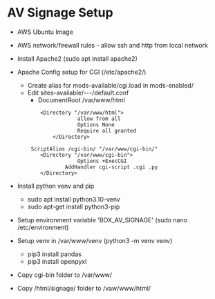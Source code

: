 # AV Signage Setup

- AWS Ubuntu Image
- AWS network/firewall rules - allow ssh and http from local network
- Install Apache2 (sudo apt install apache2)
- Apache Config setup for CGI (/etc/apache2/)
	- Create alias for mods-available/cgi.load in mods-enabled/
	- Edit sites-available/---/default.conf
		- DocumentRoot /var/www/html
		```
			<Directory "/var/www/html">
	            		allow from all
       		    		Options None
    	    			Require all granted
        	  	</Directory>
			
	  	 ScriptAlias /cgi-bin/ "/var/www/cgi-bin/"
			<Directory "/var/www/cgi-bin">
    	    			Options +ExecCGI 
	    			AddHandler cgi-script .cgi .py
			</Directory>
- Install python venv and pip
	-  sudo apt install python3.10-venv
	-  sudo apt-get install python3-pip
- Setup environment variable 'BOX_AV_SIGNAGE' (sudo nano /etc/environment)
- Setup venv in /var/www/venv (python3 -m venv venv)
	- pip3 install pandas
	- pip3 install openpyxl

- Copy cgi-bin folder to /var/www/
- Copy /html/signage/ folder to /vaw/www/html/
